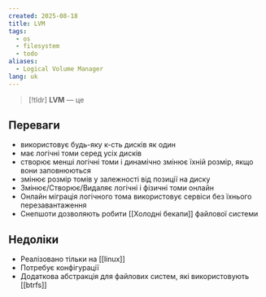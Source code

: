 ```yaml
---
created: 2025-08-18
title: LVM
tags:
  - os
  - filesystem
  - todo
aliases:
  - Logical Volume Manager
lang: uk
---
```


> [!tldr]
> **LVM** — це
## Переваги

- використовує будь-яку к-сть дисків як один
- має логічні томи серед усіх дисків
- створює менші логічні томи і динамічно змінює їхній розмір, якщо вони заповнюються
- змінює розмір томів у залежності від позиції на диску
- Змінює/Створює/Видаляє логічні і фізичні томи онлайн
- Онлайн міграція логічного тома використовує сервіси без їхнього перезавантаження
- Снепшоти дозволяють робити [[Холодні бекапи]] файлової системи

## Недоліки

- Реалізовано тільки на [[linux]]
- Потребує конфігурації
- Додаткова абстракція для файлових систем, які використовують [[btrfs]]
